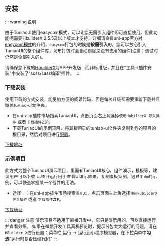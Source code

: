 ## 安装
<demo-model url="/"></demo-model>

::: warning 说明

由于TuniaoUI使用easycom模式，可以让您无需引入组件即可直接使用，但此功能呢需要HbuilderX 2.5.5及以上版本才支持，详细请查看uni-app官方对[easycom模式](https://uniapp.dcloud.io/collocation/pages?id=easycom)的介绍，`easycom`打包的时候是**按需引入**的，您可以放心引入TuniaoUI的整个组件库，发布打包时会自动剔除您没有使用的组件(注意：调试时仍然是全部引入的)。

请确保您下载的[HbuilderX](https://www.dcloud.io/hbuilderx.html)为APP开发版，而非标准版，并且在"工具->插件安装"中安装了"scss/sass编译"插件。
:::


### 下载安装

使用下载的方式安装，能更加方便的阅读代码，但是每次升级都需要重新下载并且覆盖tuniao-ui文件夹。

- 在uni-app插件市场搜索TuniaoUI，点击页面右上角选择`使用HubilderX 导入插件` 或者 `下载插件ZIP`。
- 下载TuniaoUI的示例项目，将其根目录的tuniao-ui文件夹复制到您的项目的根目录，然后对项目进行[配置](setting.md#配置步骤)。

[下载地址](https://gitee.com/bruce_qiq/tuniao-ui)



### 示例项目

此方式为整个TuniaoUI演示项目，里面有TuniaoUI核心，组件演示，模板等，建议用户可以下载 此项目运行用于查看UI演示效果，复制模板案例，通过里面的示例，可以快速掌握某一个组件的用法。

- 途径一：在uni-app插件市场搜索`图鸟UI`，点击页面右上角选择`使用HubilderX 导入插件` 或者 `下载插件ZIP`。

[下载地址](https://ext.dcloud.net.cn/plugin?id=7088)



::: danger 注意
演示项目不适用于直接开发中，它只是演示用的，可以直接运行并查看效果。
如果在微信开发工具真机预览时，提示分包太大运行的问题，请在`HBuilder X`进行设置：菜单栏 运行 -> 运行到小程序模拟器，在下拉菜单中**勾选**"运行时是否压缩代码"
:::

